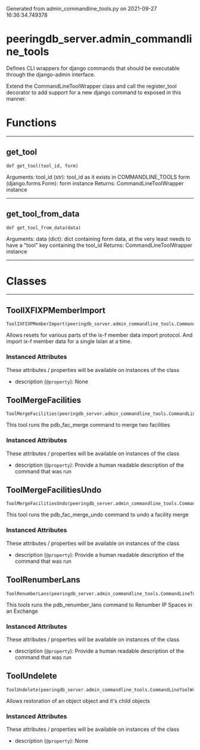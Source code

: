Generated from admin_commandline_tools.py on 2021-09-27 16:36:34.749378

# peeringdb_server.admin_commandline_tools

Defines CLI wrappers for django commands that should
be executable through the django-admin interface.

Extend the CommandLineToolWrapper class and call the
register_tool decorator to add support for a new django
command to exposed in this manner.

# Functions
---

## get_tool
`def get_tool(tool_id, form)`

Arguments:
    tool_id (str): tool_id as it exists in COMMANDLINE_TOOLS
    form (django.forms.Form): form instance
Returns:
    CommandLineToolWrapper instance

---
## get_tool_from_data
`def get_tool_from_data(data)`

Arguments:
    data (dict): dict containing form data, at the very least
        needs to have a "tool" key containing the tool_id
Returns:
    CommandLineToolWrapper instance

---
# Classes
---

## ToolIXFIXPMemberImport

```
ToolIXFIXPMemberImport(peeringdb_server.admin_commandline_tools.CommandLineToolWrapper)
```

Allows resets for various parts of the ix-f member data import protocol.
And import ix-f member data for a single Ixlan at a time.


### Instanced Attributes

These attributes / properties will be available on instances of the class

- description (`@property`): None

## ToolMergeFacilities

```
ToolMergeFacilities(peeringdb_server.admin_commandline_tools.CommandLineToolWrapper)
```

This tool runs the pdb_fac_merge command to
merge two facilities


### Instanced Attributes

These attributes / properties will be available on instances of the class

- description (`@property`): Provide a human readable description of the command that was run

## ToolMergeFacilitiesUndo

```
ToolMergeFacilitiesUndo(peeringdb_server.admin_commandline_tools.CommandLineToolWrapper)
```

This tool runs the pdb_fac_merge_undo command to
undo a facility merge


### Instanced Attributes

These attributes / properties will be available on instances of the class

- description (`@property`): Provide a human readable description of the command that was run

## ToolRenumberLans

```
ToolRenumberLans(peeringdb_server.admin_commandline_tools.CommandLineToolWrapper)
```

This tools runs the pdb_renumber_lans command to
Renumber IP Spaces in an Exchange


### Instanced Attributes

These attributes / properties will be available on instances of the class

- description (`@property`): Provide a human readable description of the command that was run

## ToolUndelete

```
ToolUndelete(peeringdb_server.admin_commandline_tools.CommandLineToolWrapper)
```

Allows restoration of an object object and it's child objects


### Instanced Attributes

These attributes / properties will be available on instances of the class

- description (`@property`): None
